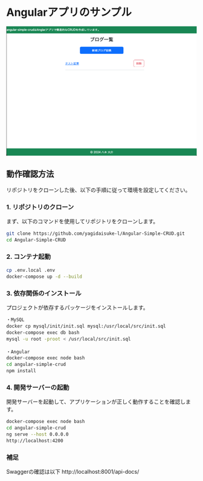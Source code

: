 # Angularアプリのサンプル
![image](./top.png)

## 動作確認方法

リポジトリをクローンした後、以下の手順に従って環境を設定してください。

### 1. リポジトリのクローン

まず、以下のコマンドを使用してリポジトリをクローンします。

```bash
git clone https://github.com/yagidaisuke-l/Angular-Simple-CRUD.git
cd Angular-Simple-CRUD
```


### 2. コンテナ起動

```bash
cp .env.local .env
docker-compose up -d --build
```

### 3. 依存関係のインストール

プロジェクトが依存するパッケージをインストールします。

```bash
・MySQL
docker cp mysql/init/init.sql mysql:/usr/local/src/init.sql
docker-compose exec db bash
mysql -u root -proot < /usr/local/src/init.sql

・Angular
docker-compose exec node bash
cd angular-simple-crud
npm install
```

### 4. 開発サーバーの起動

開発サーバーを起動して、アプリケーションが正しく動作することを確認します。

```bash
docker-compose exec node bash
cd angular-simple-crud
ng serve --host 0.0.0.0
http://localhost:4200
```

### 補足

Swaggerの確認は以下
http://localhost:8001/api-docs/
